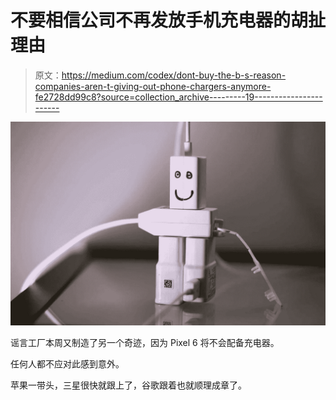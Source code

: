 # 不要相信公司不再发放手机充电器的胡扯理由

> 原文：<https://medium.com/codex/dont-buy-the-b-s-reason-companies-aren-t-giving-out-phone-chargers-anymore-fe2728dd99c8?source=collection_archive---------19----------------------->

![](img/bb1366b7b471e5879c9b4e7642f0b8a6.png)

谣言工厂本周又制造了另一个奇迹，因为 Pixel 6 将不会配备充电器。

任何人都不应对此感到意外。

苹果一带头，三星很快就跟上了，谷歌跟着也就顺理成章了。
